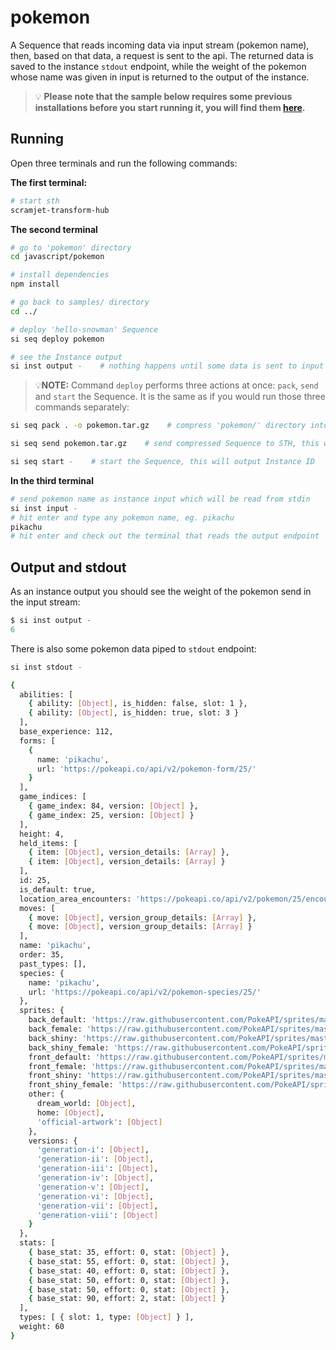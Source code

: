 # pokemon

A Sequence that reads incoming data via input stream (pokemon name), then, based on that data, a request is sent to the api. The returned data is saved to the instance `stdout` endpoint, while the weight of the pokemon whose name was given in input is returned to the output of the instance.

> 💡 **Please note that the sample below requires some previous installations before you start running it, you will find them [here](../../README.md#3-install-scramjet-transform-hub).**

## Running

Open three terminals and run the following commands:

**The first terminal:**

```bash
# start sth
scramjet-transform-hub
```

**The second terminal**

```bash
# go to 'pokemon' directory
cd javascript/pokemon

# install dependencies
npm install

# go back to samples/ directory
cd ../

# deploy 'hello-snowman' Sequence
si seq deploy pokemon

# see the Instance output
si inst output -    # nothing happens until some data is sent to input
```

> 💡**NOTE:** Command `deploy` performs three actions at once: `pack`, `send` and `start` the Sequence. It is the same as if you would run those three commands separately:

```bash
si seq pack . -o pokemon.tar.gz    # compress 'pokemon/' directory into file named 'pokemon.tar.gz'

si seq send pokemon.tar.gz    # send compressed Sequence to STH, this will output Sequence ID

si seq start -    # start the Sequence, this will output Instance ID
```

**In the third terminal**

```bash
# send pokemon name as instance input which will be read from stdin
si inst input -
# hit enter and type any pokemon name, eg. pikachu
pikachu
# hit enter and check out the terminal that reads the output endpoint
```

## Output and stdout

As an instance output you should see the weight of the pokemon send in the input stream:

```js
$ si inst output -
6
```

There is also some pokemon data piped to `stdout` endpoint:

```bash
si inst stdout -
```

```bash
{
  abilities: [
    { ability: [Object], is_hidden: false, slot: 1 },
    { ability: [Object], is_hidden: true, slot: 3 }
  ],
  base_experience: 112,
  forms: [
    {
      name: 'pikachu',
      url: 'https://pokeapi.co/api/v2/pokemon-form/25/'
    }
  ],
  game_indices: [
    { game_index: 84, version: [Object] },
    { game_index: 25, version: [Object] }
  ],
  height: 4,
  held_items: [
    { item: [Object], version_details: [Array] },
    { item: [Object], version_details: [Array] }
  ],
  id: 25,
  is_default: true,
  location_area_encounters: 'https://pokeapi.co/api/v2/pokemon/25/encounters',
  moves: [
    { move: [Object], version_group_details: [Array] },
    { move: [Object], version_group_details: [Array] }
  ],
  name: 'pikachu',
  order: 35,
  past_types: [],
  species: {
    name: 'pikachu',
    url: 'https://pokeapi.co/api/v2/pokemon-species/25/'
  },
  sprites: {
    back_default: 'https://raw.githubusercontent.com/PokeAPI/sprites/master/sprites/pokemon/back/25.png',
    back_female: 'https://raw.githubusercontent.com/PokeAPI/sprites/master/sprites/pokemon/back/female/25.png',
    back_shiny: 'https://raw.githubusercontent.com/PokeAPI/sprites/master/sprites/pokemon/back/shiny/25.png',
    back_shiny_female: 'https://raw.githubusercontent.com/PokeAPI/sprites/master/sprites/pokemon/back/shiny/female/25.png',
    front_default: 'https://raw.githubusercontent.com/PokeAPI/sprites/master/sprites/pokemon/25.png',
    front_female: 'https://raw.githubusercontent.com/PokeAPI/sprites/master/sprites/pokemon/female/25.png',
    front_shiny: 'https://raw.githubusercontent.com/PokeAPI/sprites/master/sprites/pokemon/shiny/25.png',
    front_shiny_female: 'https://raw.githubusercontent.com/PokeAPI/sprites/master/sprites/pokemon/shiny/female/25.png',
    other: {
      dream_world: [Object],
      home: [Object],
      'official-artwork': [Object]
    },
    versions: {
      'generation-i': [Object],
      'generation-ii': [Object],
      'generation-iii': [Object],
      'generation-iv': [Object],
      'generation-v': [Object],
      'generation-vi': [Object],
      'generation-vii': [Object],
      'generation-viii': [Object]
    }
  },
  stats: [
    { base_stat: 35, effort: 0, stat: [Object] },
    { base_stat: 55, effort: 0, stat: [Object] },
    { base_stat: 40, effort: 0, stat: [Object] },
    { base_stat: 50, effort: 0, stat: [Object] },
    { base_stat: 50, effort: 0, stat: [Object] },
    { base_stat: 90, effort: 2, stat: [Object] }
  ],
  types: [ { slot: 1, type: [Object] } ],
  weight: 60
}
```
